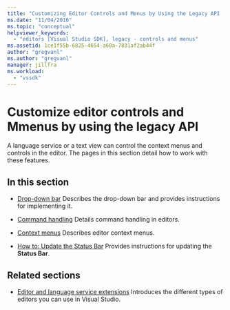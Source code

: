 ```yaml
---
title: "Customizing Editor Controls and Menus by Using the Legacy API | Microsoft Docs"
ms.date: "11/04/2016"
ms.topic: "conceptual"
helpviewer_keywords:
  - "editors [Visual Studio SDK], legacy - controls and menus"
ms.assetid: 1ce1f55b-6825-4654-a60a-7831af2ab44f
author: "gregvanl"
ms.author: "gregvanl"
manager: jillfra
ms.workload:
  - "vssdk"
---
```

# Customize editor controls and Mmenus by using the legacy API
A language service or a text view can control the context menus and controls in the editor. The pages in this section detail how to work with these features.

## In this section
- [Drop-down bar](../extensibility/drop-down-bar.md)
 Describes the drop-down bar and provides instructions for implementing it.

- [Command handling](../extensibility/command-handling.md)
 Details command handling in editors.

- [Context menus](../extensibility/context-menus.md)
 Describes editor context menus.

- [How to: Update the Status Bar](../extensibility/how-to-update-the-status-bar.md)
 Provides instructions for updating the **Status Bar**.

## Related sections
- [Editor and language service extensions](../extensibility/editor-and-language-service-extensions.md)
 Introduces the different types of editors you can use in Visual Studio.